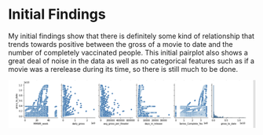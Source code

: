 # Initial Findings

My initial findings show that there is definitely some kind of relationship that trends towards positive between the gross of a movie to date and the number of completely vaccinated people. This initial pairplot also shows a great deal of noise in the data as well as no categorical features such as if a movie was a rerelease during its time, so there is still much to be done.

![](https://raw.githubusercontent.com/ajstake/Linear_Regression_Project/main/Initial_Pairplot.png)

